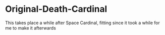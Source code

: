 # Original-Death-Cardinal
This takes place a while after Space Cardinal, fitting since it took a while for me to make it afterwards
